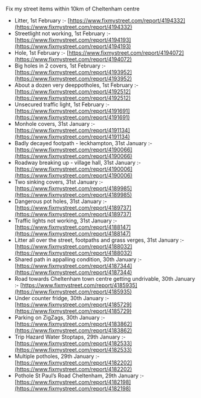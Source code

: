 Fix my street items within 10km of Cheltenham centre

<!-- fix_marker starts -->

- Litter, 1st February :- [https://www.fixmystreet.com/report/4194332](https://www.fixmystreet.com/report/4194332)
- Streetlight not working, 1st February :- [https://www.fixmystreet.com/report/4194193](https://www.fixmystreet.com/report/4194193)
- Hole, 1st February :- [https://www.fixmystreet.com/report/4194072](https://www.fixmystreet.com/report/4194072)
- Big holes in 2 covers, 1st February :- [https://www.fixmystreet.com/report/4193952](https://www.fixmystreet.com/report/4193952)
- About a dozen very deeppotholes, 1st February :- [https://www.fixmystreet.com/report/4192512](https://www.fixmystreet.com/report/4192512)
- Unsecured traffic light, 1st February :- [https://www.fixmystreet.com/report/4191691](https://www.fixmystreet.com/report/4191691)
- Monhole covers, 31st January :- [https://www.fixmystreet.com/report/4191134](https://www.fixmystreet.com/report/4191134)
- Badly decayed footpath - leckhampton, 31st January :- [https://www.fixmystreet.com/report/4190066](https://www.fixmystreet.com/report/4190066)
- Roadway breaking up - village hall, 31st January :- [https://www.fixmystreet.com/report/4190006](https://www.fixmystreet.com/report/4190006)
- Two sinking covers, 31st January :- [https://www.fixmystreet.com/report/4189985](https://www.fixmystreet.com/report/4189985)
- Dangerous pot holes, 31st January :- [https://www.fixmystreet.com/report/4189737](https://www.fixmystreet.com/report/4189737)
- Traffic lights not working, 31st January :- [https://www.fixmystreet.com/report/4188147](https://www.fixmystreet.com/report/4188147)
- Litter all over the street, footpaths and grass verges, 31st January :- [https://www.fixmystreet.com/report/4188032](https://www.fixmystreet.com/report/4188032)
- Shared path in appalling condition, 30th January :- [https://www.fixmystreet.com/report/4187344](https://www.fixmystreet.com/report/4187344)
- Road towards Cheltenham town centre getting undrivable, 30th January :- [https://www.fixmystreet.com/report/4185935](https://www.fixmystreet.com/report/4185935)
- Under counter fridge, 30th January :- [https://www.fixmystreet.com/report/4185729](https://www.fixmystreet.com/report/4185729)
- Parking on ZigZags, 30th January :- [https://www.fixmystreet.com/report/4183862](https://www.fixmystreet.com/report/4183862)
- Trip Hazard Water Stoptaps, 29th January :- [https://www.fixmystreet.com/report/4182533](https://www.fixmystreet.com/report/4182533)
- Multiple potholes, 29th January :- [https://www.fixmystreet.com/report/4182202](https://www.fixmystreet.com/report/4182202)
- Pothole St Paul’s Road Cheltenham, 29th January :- [https://www.fixmystreet.com/report/4182198](https://www.fixmystreet.com/report/4182198)

<!-- fix_marker ends -->